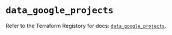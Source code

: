 # `data_google_projects`

Refer to the Terraform Registory for docs: [`data_google_projects`](https://registry.terraform.io/providers/hashicorp/google/5.0.0/docs/data-sources/projects).
